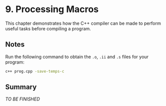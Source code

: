 # 9. Processing Macros

This chapter demonstrates how the C++ compiler can be made to perform useful tasks before compiling a program.

## Notes

Run the following command to obtain the `.o`, `.ii` and `.s` files for your program:

```bash
c++ prog.cpp -save-temps-c
```

## Summary

_TO BE FINISHED_